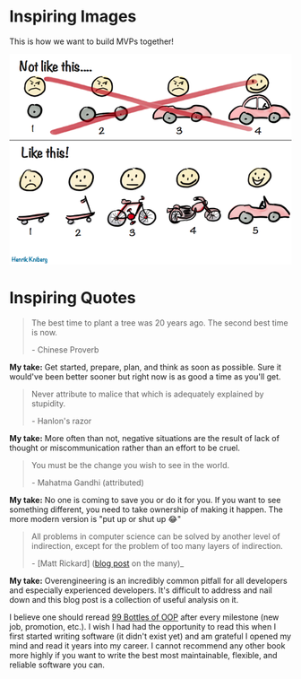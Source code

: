# Inspiring Images

This is how we want to build MVPs together!

![How to build an MVP](mvp.png)


# Inspiring Quotes

> The best time to plant a tree was 20 years ago. The second best time is now.
>
> \- Chinese Proverb

**My take:** Get started, prepare, plan, and think as soon as possible. Sure it would've been better sooner but right now is as good a time as you'll get.

> Never attribute to malice that which is adequately explained by stupidity.
>
> \- Hanlon's razor

**My take:** More often than not, negative situations are the result of lack of thought or miscommunication rather than an effort to be cruel.

> You must be the change you wish to see in the world.
>
> \- Mahatma Gandhi (attributed)

**My take:** No one is coming to save you or do it for you. If you want to see something different, you need to take ownership of making it happen. The more modern version is "put up or shut up 😂"

> All problems in computer science can be solved by another level of indirection, except for the problem of too many layers of indirection.
>
> \- [Matt Rickard] ([blog post](https://blog.matt-rickard.com/p/stop-overengineering) on the many)_

**My take:** Overengineering is an incredibly common pitfall for all developers and especially experienced developers. It's difficult to address and nail down and this blog post is a collection of useful analysis on it.

I believe one should reread [99 Bottles of OOP](https://sandimetz.com/99bottles) after every milestone (new job, promotion, etc.). I wish I had had the opportunity to read this when I first started writing software (it didn't exist yet) and am grateful I opened my mind and read it years into my career. I cannot recommend any other book more highly if you want to write the best most maintainable, flexible, and reliable software you can.
